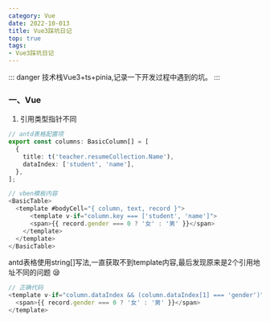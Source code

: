 ```yaml
---
category: Vue
date: 2022-10-013
title: Vue3踩坑日记
top: true
tags:
- Vue3踩坑日记
---
```

::: danger
技术栈Vue3+ts+pinia,记录一下开发过程中遇到的坑。
:::
### 一、Vue
1. 引用类型指针不同
```ts
// antd表格配置项
export const columns: BasicColumn[] = [
  {
    title: t('teacher.resumeCollection.Name'),
    dataIndex: ['student', 'name'],
  },
];
```
```ts
// vben模板内容
<BasicTable>
  <template #bodyCell="{ column, text, record }">
      <template v-if="column.key === ['student', 'name']">
      <span>{{ record.gender === 0 ? '女' : '男' }}</span>
    </template>
  </template>
</BasicTable>
```
antd表格使用string[]写法,一直获取不到template内容,最后发现原来是2个引用地址不同的问题 :sleepy:
```ts
// 正确代码
<template v-if="column.dataIndex && (column.dataIndex[1] === 'gender')">
  <span>{{ record.gender === 0 ? '女' : '男' }}</span>
</template>
```
